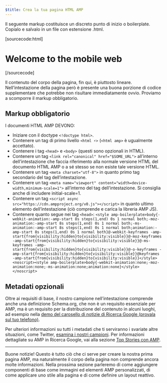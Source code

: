 ```yaml
---
$title: Crea la tua pagina HTML AMP
---
```


Il seguente markup costituisce un discreto punto di inizio o boilerplate.
Copialo e salvalo in un file con estensione .html.

[sourcecode:html]
<!doctype html>
<html amp lang="en">
  <head>
    <meta charset="utf-8">
    <title>Hello, AMPs</title>
    <link rel="canonical" href="http://example.ampproject.org/article-metadata.html">
    <meta name="viewport" content="width=device-width,minimum-scale=1,initial-scale=1">
    <script type="application/ld+json">
      {
        "@context": "http://schema.org",
        "@type": "NewsArticle",
        "headline": "Open-source framework for publishing content",
        "datePublished": "2015-10-07T12:02:41Z",
        "image": [
          "logo.jpg"
        ]
      }
    </script>
    <style amp-boilerplate>body{-webkit-animation:-amp-start 8s steps(1,end) 0s 1 normal both;-moz-animation:-amp-start 8s steps(1,end) 0s 1 normal both;-ms-animation:-amp-start 8s steps(1,end) 0s 1 normal both;animation:-amp-start 8s steps(1,end) 0s 1 normal both}@-webkit-keyframes -amp-start{from{visibility:hidden}to{visibility:visible}}@-moz-keyframes -amp-start{from{visibility:hidden}to{visibility:visible}}@-ms-keyframes -amp-start{from{visibility:hidden}to{visibility:visible}}@-o-keyframes -amp-start{from{visibility:hidden}to{visibility:visible}}@keyframes -amp-start{from{visibility:hidden}to{visibility:visible}}</style><noscript><style amp-boilerplate>body{-webkit-animation:none;-moz-animation:none;-ms-animation:none;animation:none}</style></noscript>
    <script async src="https://cdn.ampproject.org/v0.js"></script>
  </head>
  <body>
    <h1>Welcome to the mobile web</h1>
  </body>
</html>
[/sourcecode]

Il contenuto del corpo della pagina, fin qui, è piuttosto lineare. Nell’intestazione della pagina però è presente una buona porzione di codice supplementare che potrebbe non risultare immediatamente ovvio. Proviamo a scomporre il markup obbligatorio.

## Markup obbligatorio

I documenti HTML AMP DEVONO:

  - Iniziare con il doctype `<!doctype html>`.
  - Contenere un tag di primo livello `<html ⚡>` (`<html amp>` è ugualmente accettato).
  - Contenere i tag `<head>` e `<body>` (questi sono opzionali in HTML).
  - Contenere un tag `<link rel="canonical" href="$SOME_URL">` all’interno dell’intestazione che faccia riferimento alla normale versione HTML del documento HTML AMP o a sé stesso se non esiste tale versione HTML.
  - Contenere un tag `<meta charset="utf-8">` in quanto primo tag secondario del tag dell’intestazione.
  - Contenere un tag `<meta name="viewport" content="width=device-width,minimum-scale=1">` all’interno del tag dell’intestazione. Si consiglia anche di includere initial-scale=1.
  - Contenere un tag `<script async src="https://cdn.ampproject.org/v0.js"></script>` in quanto ultimo elemento dell’intestazione (ciò comprende e carica la libreria AMP JS).
  - Contenere quanto segue nei tag `<head>`:
    `<style amp-boilerplate>body{-webkit-animation:-amp-start 8s steps(1,end) 0s 1 normal both;-moz-animation:-amp-start 8s steps(1,end) 0s 1 normal both;-ms-animation:-amp-start 8s steps(1,end) 0s 1 normal both;animation:-amp-start 8s steps(1,end) 0s 1 normal both}@-webkit-keyframes -amp-start{from{visibility:hidden}to{visibility:visible}}@-moz-keyframes -amp-start{from{visibility:hidden}to{visibility:visible}}@-ms-keyframes -amp-start{from{visibility:hidden}to{visibility:visible}}@-o-keyframes -amp-start{from{visibility:hidden}to{visibility:visible}}@keyframes -amp-start{from{visibility:hidden}to{visibility:visible}}</style><noscript><style amp-boilerplate>body{-webkit-animation:none;-moz-animation:none;-ms-animation:none;animation:none}</style></noscript>`

## Metadati opzionali

Oltre ai requisiti di base, il nostro campione nell’intestazione comprende anche una definizione Schema.org, che non è un requisito essenziale per AMP, ma è un requisito per la distribuzione del contenuto in alcuni luoghi, ad esempio nella [demo del carosello di notizie di Ricerca Google (provala sul tuo telefono)](https://g.co/ampdemo).

Per ulteriori informazioni su tutti i metadati che ti serviranno i svariate altre situazioni, come Twitter, [esamina i nostri campioni](https://github.com/ampproject/amphtml/tree/master/examples/metadata-examples). Per informazioni dettagliate su AMP in Ricerca Google, vai alla sezione [Top Stories con AMP](https://developers.google.com/structured-data/carousels/top-stories).

<hr>

Buone notizie! Questo è tutto ciò che ci serve per creare la nostra prima pagina AMP, ma naturalmente il corpo della pagina non comprende ancora molte informazioni. Nella prossima sezione parleremo di come aggiungere componenti di base come immagini ed elementi AMP personalizzati, di come applicare uno stile alla pagina e di come definire un layout reattivo.
